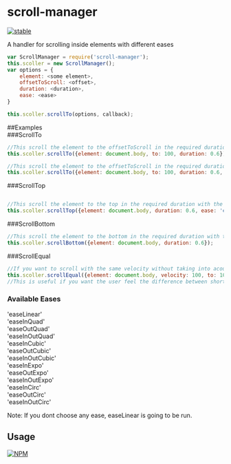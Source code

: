 # scroll-manager

[![stable](http://badges.github.io/stability-badges/dist/stable.svg)](http://github.com/badges/stability-badges)

A handler for scrolling inside elements with different eases

```js
var ScrollManager = require('scroll-manager');
this.scoller = new ScrollManager();
var options = {
	element: <some element>,
	offsetToScroll: <offset>,
	duration: <duration>,
	ease: <ease>
}

this.scoller.scrollTo(options, callback);
```

##Examples  
###ScrollTo  

```js
//This scroll the element to the offsetToScroll in the required duration with the default ease
this.scoller.scrollTo({element: document.body, to: 100, duration: 0.6});

//This scroll the element to the offsetToScroll in the required duration with the selected ease and finally execute the callback
this.scoller.scrollTo({element: document.body, to: 100, duration: 0.6, ease: 'easeOutCubic'}, callback);

```
###ScrollTop  

```js

//This scroll the element to the top in the required duration with the selected ease and finally execute the callback
this.scoller.scrollTop({element: document.body, duration: 0.6, ease: 'easeOutCubic'}, callback);

```
###ScrollBottom  

```js
//This scroll the element to the bottom in the required duration with the default ease
this.scoller.scrollBottom({element: document.body, duration: 0.6});

```
###ScrollEqual 

```js
//If you want to scroll with the same velocity without taking into acount the distance you can use:
this.scoller.scrollEqual({element: document.body, velocity: 100, to: 100, ease: 'easeOutCubic'});  
//This is useful if you want the user feel the difference between short and long distances.

```

### Available Eases  
'easeLinear'  
'easeInQuad'  
'easeOutQuad'  
'easeInOutQuad'  
'easeInCubic'  
'easeOutCubic'  
'easeInOutCubic'  
'easeInExpo'  
'easeOutExpo'  
'easeInOutExpo'  
'easeInCirc'  
'easeOutCirc'  
'easeInOutCirc'  

Note: If you dont choose any ease, easeLinear is going to be run.

## Usage

[![NPM](https://nodei.co/npm/scroll-manager.png)](https://www.npmjs.com/package/scroll-manager)
